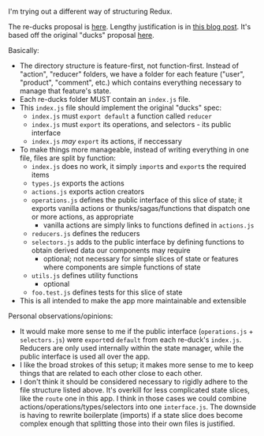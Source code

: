 I'm trying out a different way of structuring Redux.

The re-ducks proposal is [here](https://github.com/alexnm/re-ducks). Lengthy justification is in [this blog post](https://medium.freecodecamp.org/scaling-your-redux-app-with-ducks-6115955638be). It's based off the original "ducks" proposal [here](https://github.com/erikras/ducks-modular-redux).

Basically:

* The directory structure is feature-first, not function-first. Instead of "action", "reducer" folders, we have a folder for each feature ("user", "product", "comment", etc.) which contains everything necessary to manage that feature's state.
* Each re-ducks folder MUST contain an `index.js` file.
* This `index.js` file should implement the original "ducks" spec:
  * `index.js` must `export default` a function called `reducer`
  * `index.js` must `export` its operations, and selectors - its public interface
  * `index.js` *may* `export` its actions, if neccessary
* To make things more manageable, instead of writing everything in one file, files are split by function:
  * `index.js` does no work, it simply `import`s and `export`s the required items
  * `types.js` exports the actions
  * `actions.js` exports action creators
  * `operations.js` defines the public interface of this slice of state; it exports vanilla actions or thunks/sagas/functions that dispatch one or more actions, as appropriate
    * vanilla actions are simply links to functions defined in `actions.js`
  * `reducers.js` defines the reducers
  * `selectors.js` adds to the public interface by defining functions to obtain derived data our components may require
    * optional; not necessary for simple slices of state or features where components are simple functions of state
  * `utils.js` defines utility functions
    * optional
  * `foo.test.js` defines tests for this slice of state
* This is all intended to make the app more maintainable and extensible

Personal observations/opinions:

* It would make more sense to me if the public interface (`operations.js` + `selectors.js`) were `export`ed `default` from each re-duck's `index.js`. Reducers are only used internally within the state manager, while the public interface is used all over the app.
* I like the broad strokes of this setup; it makes more sense to me to keep things that are related to each other close to each other.
* I don't think it should be considered necessary to rigidly adhere to the file structure listed above. It's overkill for less complicated state slices, like the `route` one in this app. I think in those cases we could combine actions/operations/types/selectors into one `interface.js`. The downside is having to rewrite boilerplate (imports) if a state slice does become complex enough that splitting those into their own files is justified.
